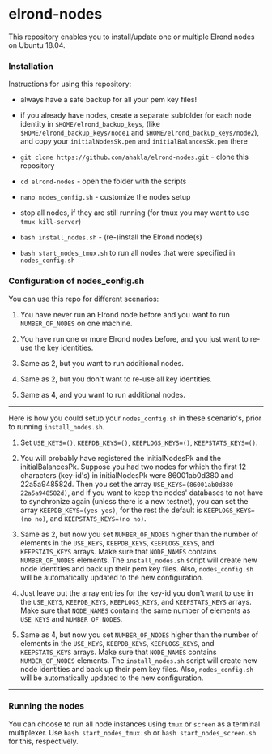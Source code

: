 # elrond-nodes

This repository enables you to install/update one or multiple Elrond nodes on Ubuntu 18.04.

### Installation

Instructions for using this repository:
 * always have a safe backup for all your pem key files!
 * if you already have nodes, create a separate subfolder for each node identity in `$HOME/elrond_backup_keys`,
(like `$HOME/elrond_backup_keys/node1` and `$HOME/elrond_backup_keys/node2`), and copy your `initialNodesSk.pem`
and `initialBalancesSk.pem` there

 * `git clone https://github.com/ahakla/elrond-nodes.git` - clone this repository
 * `cd elrond-nodes` - open the folder with the scripts
 * `nano nodes_config.sh` - customize the nodes setup
 * stop all nodes, if they are still running (for tmux you may want to use `tmux kill-server`)
 * `bash install_nodes.sh` - (re-)install the Elrond node(s)
 * `bash start_nodes_tmux.sh` to run all nodes that were specified in `nodes_config.sh`

### Configuration of nodes_config.sh

You can use this repo for different scenarios:

1. You have never run an Elrond node before and you want to run `NUMBER_OF_NODES` on one machine.

2. You have run one or more Elrond nodes before, and you just want to re-use the key identities.

3. Same as 2, but you want to run additional nodes.

4. Same as 2, but you don't want to re-use all key identities.

5. Same as 4, and you want to run additional nodes. 

----------------------------------------------------------

Here is how you could setup your `nodes_config.sh` in these scenario's, prior to running `install_nodes.sh`.

1. Set `USE_KEYS=()`, `KEEPDB_KEYS=()`, `KEEPLOGS_KEYS=()`, `KEEPSTATS_KEYS=()`.

2. You will probably have registered the initialNodesPk and the initialBalancesPk. Suppose you had
two nodes for which the first 12 characters (key-id's) in initialNodesPk were 86001ab0d380 and 22a5a948582d.
Then you set the array `USE_KEYS=(86001ab0d380 22a5a948582d)`, and if you want to keep the nodes' databases
to not have to synchronize again (unless there is a new testnet), you can set the array `KEEPDB_KEYS=(yes yes)`,
for the rest the default is `KEEPLOGS_KEYS=(no no)`, and `KEEPSTATS_KEYS=(no no)`.

3. Same as 2, but now you set `NUMBER_OF_NODES` higher than the number of elements in the `USE_KEYS`, `KEEPDB_KEYS`,
`KEEPLOGS_KEYS`, and `KEEPSTATS_KEYS` arrays. Make sure that `NODE_NAMES` contains `NUMBER_OF_NODES` elements.
The `install_nodes.sh` script will create new node identities and back up their pem key files.
Also, `nodes_config.sh` will be automatically updated to the new configuration.

4. Just leave out the array entries for the key-id you don't want to use in the `USE_KEYS`, `KEEPDB_KEYS`,
`KEEPLOGS_KEYS`, and `KEEPSTATS_KEYS` arrays. Make sure that `NODE_NAMES` contains the same number of elements
as `USE_KEYS` and `NUMBER_OF_NODES`.

5. Same as 4, but now you set `NUMBER_OF_NODES` higher than the number of elements in the `USE_KEYS`, `KEEPDB_KEYS`,
`KEEPLOGS_KEYS`, and `KEEPSTATS_KEYS` arrays. Make sure that `NODE_NAMES` contains `NUMBER_OF_NODES` elements.
The `install_nodes.sh` script will create new node identities and back up their pem key files.
Also, `nodes_config.sh` will be automatically updated to the new configuration.

----------------------------------------------------------

### Running the nodes

You can choose to run all node instances using `tmux` or `screen` as a terminal multiplexer.
Use `bash start_nodes_tmux.sh` or `bash start_nodes_screen.sh` for this, respectively.
